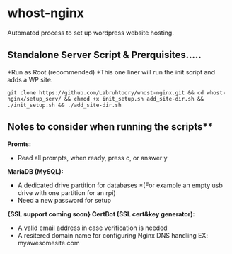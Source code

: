 # whost-nginx

 Automated process to set up wordpress website hosting.
 
 
## Standalone Server Script & Prerquisites.....
 
 *Run as Root (recommended)
 *This one liner will run the init script and adds a WP site.
                        
    git clone https://github.com/Labruhtoory/whost-nginx.git && cd whost-nginx/setup_serv/ && chmod +x init_setup.sh add_site-dir.sh && ./init_setup.sh && ./add_site-dir.sh

## Notes to consider when running the scripts**

**Promts:**
   - Read all prompts, when ready, press c, or answer y

**MariaDB (MySQL):**
   - A dedicated drive partition for databases
     *(For example an empty usb drive with one partition for an rpi)
   - Need a new password for setup

**{SSL support coming soon} CertBot (SSL cert&key generator):**
   - A valid email address in case verification is needed
   - A resitered domain name for configuring Nginx DNS handling EX: myawesomesite.com
